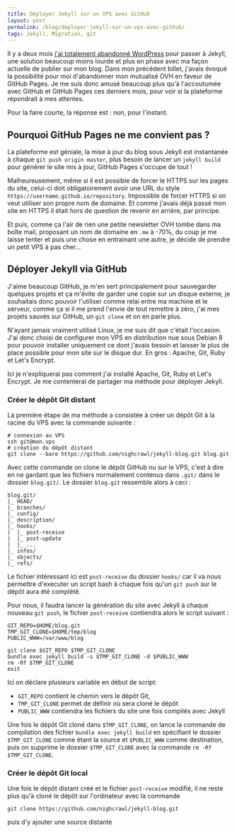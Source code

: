 ```yaml
---
title: Déployer Jekyll sur un VPS avec GitHub
layout: post
permalink: /blog/deployer-jekyll-sur-un-vps-avec-github/
tags: Jekyll, Migration, git
---
```


Il y a deux mois [j'ai totalement abandonné WordPress][1] pour passer à Jekyll, une solution beaucoup moins lourde et plus en phase avec ma façon actuelle de publier sur mon blog. Dans mon précédent billet, j'avais évoqué la possibilité pour moi d'abandonner mon mutualisé OVH en faveur de GitHub Pages.
Je me suis donc amusé beaucoup plus qu'à l'accoutumée avec GitHub et GitHub Pages ces derniers mois, pour voir si la plateforme répondrait à mes attentes.<!--more-->

Pour la faire courte, la réponse est : non, pour l'instant.

## Pourquoi GitHub Pages ne me convient pas ?

La plateforme est géniale, la mise à jour du blog sous Jekyll est instantanée à chaque `git push origin master`, plus besoin de lancer un `jekyll build` pour générer le site mis à jour, GitHub Pages s'occupe de tout !

Malheureusement, même si il est possible de forcer le HTTPS sur les pages du site, celui-ci doit obligatoirement avoir une URL du style `https://username.github.io/repository`. Impossible de forcer HTTPS si on veut utiliser son propre nom de domaine. Et comme j'avais déjà passé mon site en HTTPS il était hors de question de revenir en arrière, par principe.

Et puis, comme ça l'air de rien une petite newsletter OVH tombe dans ma boîte mail, proposant un nom de domaine en `.me` à -70%, du coup je me laisse tenter et puis une chose en entrainant une autre, je décide de prendre un petit VPS à pas cher...

## Déployer Jekyll via GitHub

J'aime beaucoup GitHub, je m'en sert principalement pour sauvegarder quelques projets et ça m'évite de garder une copie sur un disque externe, je souhaitais donc pouvoir l'utiliser comme relai entre ma machine et le serveur, comme ça si il me prend l'envie de tout remettre à zéro, j'ai mes projets sauvés sur GitHub, un `git clone` et on en parle plus.

N'ayant jamais vraiment utilisé Linux, je me suis dit que c'était l'occasion. J'ai donc choisi de configurer mon VPS en distribution nue sous Debian 8 pour pouvoir installer uniquement ce dont j'avais besoin et laisser le plus de place possible pour mon site sur le disque dur. En gros :  Apache, Git, Ruby et Let's Encrypt.

Ici je n'expliquerai pas comment j'ai installé Apache, Git, Ruby et Let's Encrypt. Je me contenterai de partager ma méthode pour déployer Jekyll.

### Créer le dépôt Git distant

La première étape de ma méthode a consistée à créer un dépôt Git à la racine du VPS avec la commande suivante :

```
# connexion au VPS
ssh git@mon.vps
# création du dépôt distant
git clone --bare https://github.com/nighcrawl/jekyll-blog.git blog.git
```

Avec cette commande on clone le dépôt GitHub nu sur le VPS, c'est à dire en ne gardant que les fichiers normalement contenus dans `.git/` dans le dossier `blog.git/`. Le dossier `blog.git` ressemble alors à ceci :

```
blog.git/
|_ HEAD/
|_ branches/
|_ config/
|_ description/
|_ hooks/
|  |_ post-receive
|  |_ post-update
|  |_ ...
|_ infos/
|_ objects/
|_ refs/
```

Le fichier intéressant ici est `post-receive` du dossier `hooks/` car il va nous permettre d'executer un script bash à chaque fois qu'un `git push` sur le dépôt aura été complété. 

Pour nous, il faudra lancer la génération du site avec Jekyll à chaque nouveau `git push`, le fichier `post-receive` contiendra alors le script suivant : 

```
GIT_REPO=$HOME/blog.git
TMP_GIT_CLONE=$HOME/tmp/blog
PUBLIC_WWW=/var/www/blog

git clone $GIT_REPO $TMP_GIT_CLONE
bundle exec jekyll build -s $TMP_GIT_CLONE -d $PUBLIC_WWW
rm -Rf $TMP_GIT_CLONE
exit
```

Ici on déclare plusieurs variable en début de script: 
* `GIT_REPO` contient le chemin vers le dépôt Git,
* `TMP_GIT_CLONE` permet de définir où sera cloné le dépôt
* `PUBLIC_WWW` contiendra les fichiers du site une fois compilés avec Jekyll

Une fois le dépôt Git cloné dans `$TMP_GIT_CLONE`, on lance la commande de compilation des fichier `bundle exec jekyll build` en spécifiant le dossier `$TMP_GIT_CLONE` comme étant la source et `$PUBLIC_WWW` comme destination, puis on supprime le dossier `$TMP_GIT_CLONE` avec la commande `rm -Rf $TMP_GIT_CLONE`.

### Créer le dépôt Git local

Une fois le dépôt distant créé et le fichier `post-receive` modifié, il ne reste plus qu'à cloné le dépôt sur l'ordinateur avec la commande 

```
git clone https://github.com/nighcrawl/jekyll-blog.git
```

puis d'y ajouter une source distante

[1]: {{site.baseurl}}/blog/jekyll